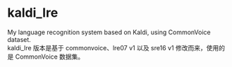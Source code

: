 # kaldi_lre
My language recognition system based on Kaldi, using CommonVoice dataset.  
kaldi_lre 版本是基于 commonvoice、lre07 v1 以及 sre16 v1 修改而来，使用的是 CommonVoice 数据集。  
